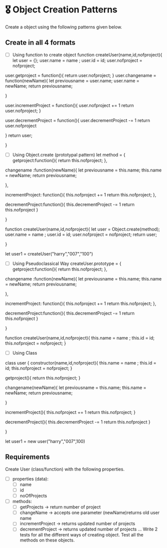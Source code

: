 # 🎖 Object Creation Patterns

Create a object using the following patterns given below.

## Create in all 4 formats

- [ ] Using function to create object
    function createUser(name,id,nofproject){
let user = {};
user.name = name ;
user.id = id;
user.nofproject = nofproject;



user.getproject = function(){
    return user.nofproject;
}
user.changename = function(newName){
    let previousname = user.name;
    user.name = newName;
    return previousname;

}

user.incrementProject = function(){
    user.nofproject += 1
    return user.nofproject;
}

user.decrementProject = function(){
user.decrementProject -= 1
return user.nofproject

}
 return user;

}

- [ ] Using Object.create (prototypal pattern)
  let method = {
getproject:function(){
    return this.nofproject;
},

changename :function(newName){
    let previousname = this.name;
    this.name = newName;
    return previousname;

},

incrementProject: function(){
    this.nofproject += 1
    return this.nofproject;
},

decrementProject:function(){
this.decrementProject -= 1
return this.nofproject
}


}







function createUser(name,id,nofproject){
let user = Object.create(method);
user.name = name ;
user.id = id;
user.nofproject = nofproject;
 return user;

}



let user1 = createUser("harry","007","100")

- [ ] Using Pseudoclassical Way
  createUser.prototype = {
getproject:function(){
    return this.nofproject;
},

changename :function(newName){
    let previousname = this.name;
    this.name = newName;
    return previousname;

},

incrementProject: function(){
    this.nofproject += 1
    return this.nofproject;
},

decrementProject:function(){
this.decrementProject -= 1
return this.nofproject
}


}

function createUser(name,id,nofproject){
this.name = name ;
this.id = id;
this.nofproject = nofproject;
}
- [ ] Using Class

class user {
    constructor(name,id,nofproject){
this.name = name ;
this.id = id;
this.nofproject = nofproject;
}


getproject(){
    return this.nofproject;
}

changename(newName){
    let previousname = this.name;
    this.name = newName;
    return previousname;

}

incrementProject(){
    this.nofproject += 1
    return this.nofproject;
}

decrementProject(){
this.decrementProject -= 1
return this.nofproject
}

}


let user1 = new user("harry","007",100)

## Requirements

Create User (class/function) with the following properties.

- [ ] properties (data):
  - [ ] name
  - [ ] id
  - [ ] noOfProjects
     
- [ ] methods:
  - [ ] getProjects -> return number of project
  - [ ] changeName -> accepts one parameter (newName)returns old user name
  - [ ] incrementProject -> returns updated number of projects
  - [ ] decrementProject -> returns updated number of projects
...
Write 2 tests for all the different ways of creating object. Test all the methods on these objects.
